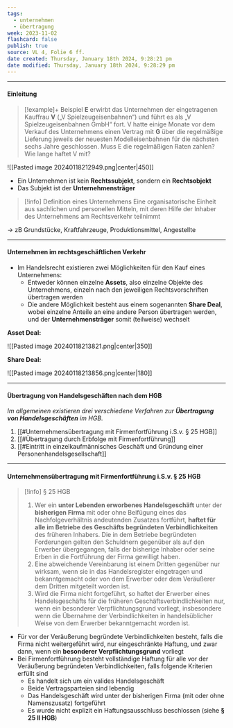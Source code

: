 ```yaml
---
tags:
  - unternehmen
  - übertragung
week: 2023-11-02
flashcard: false
publish: true
source: VL 4, Folie 6 ff.
date created: Thursday, January 18th 2024, 9:28:21 pm
date modified: Thursday, January 18th 2024, 9:28:29 pm
---
```

***
#### Einleitung

> [!example]+ Beispiel 
> **E** erwirbt das Unternehmen der eingetragenen Kauffrau **V** („V Spielzeugeisenbahnen“) und führt es als „V Spielzeugeisenbahnen GmbH“ fort. V hatte einige Monate vor dem Verkauf des Unternehmens einen Vertrag mit **G** über die regelmäßige Lieferung jeweils der neuesten Modelleisenbahnen für die nächsten sechs Jahre geschlossen. Muss E die regelmäßigen Raten zahlen? Wie lange haftet V mit?

![[Pasted image 20240118212949.png|center|450]]

- Ein Unternehmen ist kein **Rechtssubjekt**, sondern ein **Rechtsobjekt**
- Das Subjekt ist der **Unternehmensträger**

> [!info] Definition eines Unternehmens 
> Eine organisatorische Einheit aus sachlichen und personellen Mitteln, mit deren Hilfe der Inhaber des Unternehmens am Rechtsverkehr teilnimmt 

→ zB Grundstücke, Kraftfahrzeuge, Produktionsmittel, Angestellte

***
#### Unternehmen im rechtsgeschäftlichen Verkehr

- Im Handelsrecht existieren zwei Möglichkeiten für den Kauf eines Unternehmens:
	- Entweder können einzelne **Assets**, also einzelne Objekte des Unternehmens, einzeln nach den jeweiligen Rechtsvorschriften übertragen werden
	- Die andere Möglichkeit besteht aus einem sogenannten **Share Deal**, wobei einzelne Anteile an eine andere Person übertragen werden, und der **Unternehmensträger** somit (teilweise) wechselt

**Asset Deal:**

![[Pasted image 20240118213821.png|center|350]]

**Share Deal:**

![[Pasted image 20240118213856.png|center|180]]

***
#### Übertragung von Handelsgeschäften nach dem HGB

*Im allgemeinen existieren drei verschiedene Verfahren zur **Übertragung von Handelsgeschäften** im HGB.*

1. [[#Unternehmensübertragung mit Firmenfortführung i.S.v. § 25 HGB]]
2. [[#Übertragung durch Erbfolge mit Firmenfortführung]]
3. [[#Eintritt in einzelkaufmännisches Geschäft und Gründung einer Personenhandelsgesellschaft]]

***
#### Unternehmensübertragung mit Firmenfortführung i.S.v. § 25 HGB

> [!info] § 25 HGB 
> 1. Wer ein **unter Lebenden erworbenes Handelsgeschäft** unter der **bisherigen Firma** mit oder ohne Beifügung eines das Nachfolgeverhältnis andeutenden Zusatzes fortführt, **haftet für alle im Betriebe des Geschäfts begründeten Verbindlichkeiten** des früheren Inhabers. Die in dem Betriebe begründeten Forderungen gelten den Schuldnern gegenüber als auf den Erwerber übergegangen, falls der bisherige Inhaber oder seine Erben in die Fortführung der Firma gewilligt haben.
> 2. Eine abweichende Vereinbarung ist einem Dritten gegenüber nur wirksam, wenn sie in das Handelsregister eingetragen und bekanntgemacht oder von dem Erwerber oder dem Veräußerer dem Dritten mitgeteilt worden ist.
> 3. Wird die Firma nicht fortgeführt, so haftet der Erwerber eines Handelsgeschäfts für die früheren Geschäftsverbindlichkeiten nur, wenn ein besonderer Verpflichtungsgrund vorliegt, insbesondere wenn die Übernahme der Verbindlichkeiten in handelsüblicher Weise von dem Erwerber bekanntgemacht worden ist.

- Für vor der Veräußerung begründete Verbindlichkeiten besteht, falls die Firma nicht weitergeführt wird, nur eingeschränkte Haftung, und zwar dann, wenn ein **besonderer Verpflichtungsgrund** vorliegt
- Bei Firmenfortführung besteht vollständige Haftung für alle vor der Veräußerung begründeten Verbindlichkeiten, falls folgende Kriterien erfüllt sind
	- Es handelt sich um ein valides Handelsgeschäft
	- Beide Vertragsparteien sind lebendig
	- Das Handelsgeschäft wird unter der bisherigen Firma (mit oder ohne Namenszusatz) fortgeführt
	- Es wurde nicht explizit ein Haftungsausschluss beschlossen (siehe **§ 25 II HGB**)
